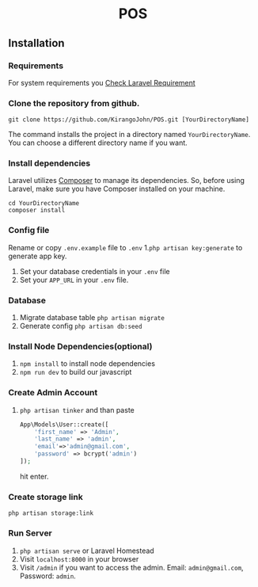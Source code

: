 <p align="center">
    <h1 align="center">POS</h1>
</p>


## Installation

### Requirements

For system requirements you [Check Laravel Requirement](https://laravel.com/docs/8.x/deployment#server-requirements)

### Clone the repository from github.

    git clone https://github.com/KirangoJohn/POS.git [YourDirectoryName]

The command installs the project in a directory named `YourDirectoryName`. You can choose a different
directory name if you want.

### Install dependencies

Laravel utilizes [Composer](https://getcomposer.org/) to manage its dependencies. So, before using Laravel, make sure you have Composer installed on your machine.

    cd YourDirectoryName
    composer install

### Config file

Rename or copy `.env.example` file to `.env` 1.`php artisan key:generate` to generate app key.

1. Set your database credentials in your `.env` file
1. Set your `APP_URL` in your `.env` file.

### Database

1. Migrate database table `php artisan migrate`
1. Generate config `php artisan db:seed`

### Install Node Dependencies(optional)

1. `npm install` to install node dependencies
1. `npm run dev` to build our javascript

### Create Admin Account

1. `php artisan tinker` and than paste
    ```php
    App\Models\User::create([
        'first_name' => 'Admin',
        'last_name' => 'admin',
        'email'=>'admin@gmail.com',
        'password' => bcrypt('admin')
    ]);
    ```
    hit enter.

### Create storage link

`php artisan storage:link`

### Run Server

1. `php artisan serve` or Laravel Homestead
1. Visit `localhost:8000` in your browser
1. Visit `/admin` if you want to access the admin. Email: `admin@gmail.com`, Password: `admin`.

